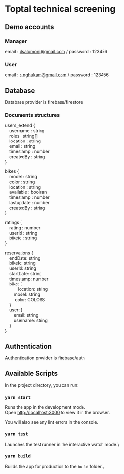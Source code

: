 # Toptal technical screening

## Demo accounts

### Manager

email : dsalomonj@gmail.com / password : 123456

### User

email : s.nghukam@gmail.com / password : 123456

## Database

Database provider is firebase/firestore

### Documents structures

users_extend {<br> &emsp;username : string<br> &emsp;roles : string[]<br> &emsp;location : string<br> &emsp;email :
string<br> &emsp;timestamp : number<br> &emsp;createdBy : string<br> }

bikes {<br> &emsp;model : string<br> &emsp;color : string<br> &emsp;location : string<br> &emsp;available : boolean<br>
&emsp;timestamp : number<br> &emsp;lastupdate : number<br> &emsp;createdBy : string<br> }<br>

ratings {<br> &emsp;rating : number<br> &emsp;userId : string<br> &emsp;bikeId : string<br> }<br>

reservations {<br> &emsp;endDate: string<br> &emsp;bikeId: string<br> &emsp;userId: string<br> &emsp;startDate:
string<br> &emsp;timestamp: number<br> &emsp;bike: {<br> &emsp;&emsp;&emsp;location: string<br> &emsp;&emsp;model:
string<br> &emsp; &emsp;color: COLORS<br> &emsp;}<br> &emsp;user: {<br> &emsp;&emsp;email: string<br>
&emsp;&emsp;username: string<br> &emsp;}<br> }<br>

## Authentication

Authentication provider is firebase/auth

## Available Scripts

In the project directory, you can run:

### `yarn start`

Runs the app in the development mode.\
Open [http://localhost:3000](http://localhost:3000) to view it in the browser.

You will also see any lint errors in the console.

### `yarn test`

Launches the test runner in the interactive watch mode.\

### `yarn build`

Builds the app for production to the `build` folder.\
